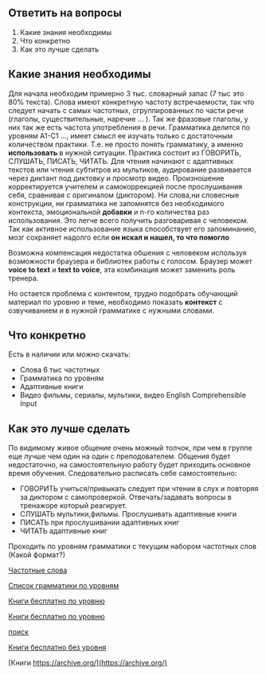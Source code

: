 
## Ответить на вопросы

1. Какие знания необходимы
2. Что конкретно 
3. Как это лучше сделать

## Какие знания необходимы

Для начала необходим примерно 3 тыс. словарный запас (7 тыс это 80% текста).
Слова имеют конкретную частоту встречаемости, так что следует начать с самых частотных, сгруппированных по части речи (глаголы, существительные, наречие ... ). Так же фразовые глаголы, у них так же есть частота употребления в речи.
Грамматика делится по уровням A1-C1 ..., имеет смысл ее изучать только с достаточным количеством практики. 
Т.е. не просто понять грамматику, а именно **использовать** в нужной ситуации.
Практика состоит из ГОВОРИТЬ, СЛУШАТЬ, ПИСАТЬ, ЧИТАТЬ.
Для чтения начинают с адаптивных текстов или чтения субтитров из мультиков, аудирование развивается через диктант под диктовку и просмотр видео.
Произношение корректируется учителем и самокоррекцией после прослушивания себя, сравнивая с оригиналом (диктором).
Ни слова,ни словесные конструкции, ни грамматика не запомнятся без необходимого контекста, эмоциональной **добавки** и n-го количества раз использования.
Это легче всего получить разговаривая с человеком. Так как активное использование языка способствует его запоминанию, мозг сохраняет надолго если **он искал и нашел, то что помогло**

Возможна компенсация недостатка обшения с человеком используя возможности браузера и библиотек работы с голосом.
Браузер может **voice to text** и **text to voice**, эта комбинация может заменить роль тренера.

Но остается проблема с контентом, трудно подобрать обучающий материал по уровню и теме, необходимо показать **контекст** с озвучиванием и в нужной грамматике с нужными словами.


## Что конкретно 

Есть в наличии или можно скачать:

- Слова 6 тыс частотных
- Грамматика по уровням
- Адаптивные книги
- Видео фильмы, сериалы, мультики, видео English Comprehensible Input

## Как это лучше сделать

По видимому живое общение очень можный толчок, при чем в группе еще лучше чем один на один с преподователем.
Общения будет недостаточно, на самостоятельную работу будет приходить основное время обучения.
Следовательно расписать себе самостоятельно: 
- ГОВОРИТЬ учиться/привыкать следует при чтении в слух и повторяя за диктором с самопроверкой. Отвечать/задавать вопросы в тренажоре который реагирует.
- СЛУШАТЬ мультики,фильмы. Прослушивать адаптивные книги
- ПИСАТЬ при прослушивании адаптивных книг 
- ЧИТАТЬ адаптивные книг 

Проходить по уровням грамматики с текущим набором частотных слов (Какой формат?)

[Частотные слова](https://github.com/Jekahome/Frequency-Dictionary-of-English-Words)

[Список грамматики по уровням](https://github.com/Jekahome/grammar_of_english/blob/main/Checklist.md)

[Книги бесплатно по уровню](https://vocab.today/reader/)

[Книги бесплатно по уровню](https://english-e-reader.net/level/starter)

[поиск](https://english-e-reader.net/findbook?title=Song)

[Книги бесплатно без уровня](https://www.gutenberg.org/)

[Книги https://archive.org/](https://archive.org/)




